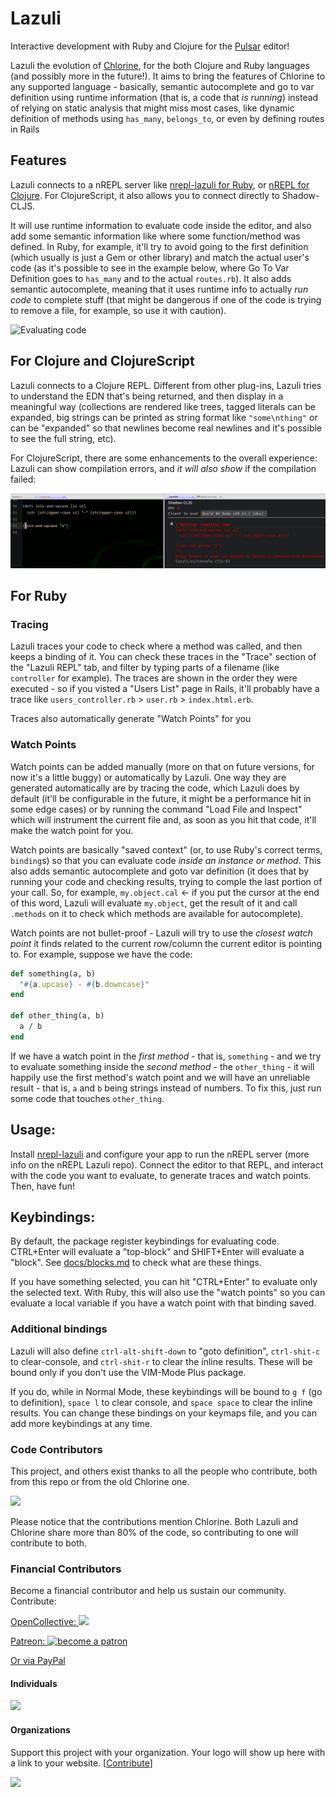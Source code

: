 # Lazuli

Interactive development with Ruby and Clojure for the [Pulsar](https://pulsar-edit.dev/) editor!

Lazuli the evolution of
[Chlorine](https://gitlab.com/clj-editors/atom-chlorine), for the both Clojure
and Ruby languages (and possibly more in the future!). It aims to bring the
features of Chlorine to any supported language - basically, semantic
autocomplete and go to var definition using runtime information (that is, a code
that _is running_) instead of relying on static analysis that might miss most
cases, like dynamic definition of methods using `has_many`, `belongs_to`, or
even by defining routes in Rails

## Features

Lazuli connects to a nREPL server like [nrepl-lazuli for
Ruby](https://gitlab.com/clj-editors/nrepl-lazuli), or [nREPL for
Clojure](https://github.com/nrepl/nrepl). For ClojureScript, it also allows you
to connect directly to Shadow-CLJS.

It will use runtime information to evaluate code inside the editor, and also add
some  semantic information like where some function/method was defined. In Ruby,
for example, it'll try to avoid going to the first definition (which usually is
just a Gem or other library) and match the actual user's code (as it's possible
to see in the example below, where Go To Var Definition goes to `has_many` and
to the actual `routes.rb`). It also adds semantic autocomplete, meaning that it
uses runtime info to actually _run code_ to complete stuff (that might be
dangerous if one of the code is trying to remove a file, for example, so use it
with caution).

![Evaluating code](docs/eval-code.gif)

## For Clojure and ClojureScript

Lazuli connects to a Clojure REPL. Different from other plug-ins, Lazuli tries
to understand the EDN that's being returned, and then display in a meaningful
way (collections are rendered like trees, tagged literals can be expanded, big
strings can be printed as string format like `"some\nthing"` or can be
"expanded" so that newlines become real newlines and it's possible to see the
full string, etc).

For ClojureScript, there are some enhancements to the overall experience: Lazuli can show compilation errors, and _it will also show_ if the compilation failed:

![ClojureScript compilation errors](docs/cljs-errors.jpg)

## For Ruby

### Tracing

Lazuli traces your code to check where a method was called, and then keeps a
binding of it. You can check these traces in the "Trace" section of the "Lazuli
REPL" tab, and filter by typing parts of a filename (like `controller` for
example). The traces are shown in the order they were executed - so if you
visted a "Users List" page in Rails, it'll probably have a trace like
`users_controller.rb` > `user.rb` > `index.html.erb`.

Traces also automatically generate "Watch Points" for you

### Watch Points

Watch points can be added manually (more on that on future versions, for now
it's a little buggy) or automatically by Lazuli. One way they are generated
automatically are by tracing the code, which Lazuli does by default (it'll be
configurable in the future, it might be a performance hit in some edge cases) or
by running the command "Load File and Inspect" which will instrument the current
file and, as soon as you hit that code, it'll make the watch point for you.

Watch points are basically "saved context" (or, to use Ruby's correct terms,
`binding`s) so that you can evaluate code _inside an instance or method_. This
also adds semantic autocomplete and goto var definition (it does that by running
your code and checking results, trying to comple the last portion of your call.
So, for example, `my.object.cal` <- if you put the cursor at the end of this
word, Lazuli will evaluate `my.object`, get the result of it and call `.methods`
on it to check which methods are available for autocomplete).

Watch points are not bullet-proof - Lazuli will try to use the _closest watch
point_ it finds related to the current row/column the current editor is pointing
to. For example, suppose we have the code:

```ruby
def something(a, b)
  "#{a.upcase} - #{b.downcase}"
end

def other_thing(a, b)
  a / b
end
```

If we have a watch point in the _first method_ - that is, `something` - and we
try to evaluate something inside the _second method_ - the `other_thing` - it
will happily use the first method's watch point and we will have an unreliable
result - that is, `a` and `b` being strings instead of numbers. To fix this,
just run some code that touches `other_thing`.

## Usage:

Install [nrepl-lazuli](https://gitlab.com/clj-editors/nrepl-lazuli) and
configure your app to run the nREPL server (more info on the nREPL Lazuli repo).
Connect the editor to that REPL, and interact with the code you want to
evaluate, to generate traces and watch points. Then, have fun!

## Keybindings:

By default, the package register keybindings for evaluating code. CTRL+Enter will evaluate a "top-block" and SHIFT+Enter will evaluate a "block". See [docs/blocks.md](docs/blocks.md) to check what are these things.

If you have something selected, you can hit "CTRL+Enter" to evaluate only the selected text. With Ruby, this will also use the "watch points" so you can evaluate a local variable if you have a watch point with that binding saved.

### Additional bindings

Lazuli will also define `ctrl-alt-shift-down` to "goto definition", `ctrl-shit-c` to clear-console, and `ctrl-shit-r` to clear the inline results. These will be bound only if you don't use the VIM-Mode Plus package.

If you do, while in Normal Mode, these keybindings will be bound to `g f` (go to definition), `space l` to clear console, and `space space` to clear the inline results. You can change these bindings on your keymaps file, and you can add more keybindings at any time.

### Code Contributors

This project, and others exist thanks to all the people who contribute, both from this repo or from the old Chlorine one.

<a href="https://github.com/mauricioszabo/atom-chlorine/graphs/contributors"><img src="https://opencollective.com/atom-chlorine/contributors.svg?width=890&button=false" /></a>

Please notice that the contributions mention Chlorine. Both Lazuli and Chlorine
share more than 80% of the code, so contributing to one will contribute to both.

### Financial Contributors

Become a financial contributor and help us sustain our community. Contribute:

<a href="https://opencollective.com/atom-chlorine">OpenCollective: <img src="https://opencollective.com/atom-chlorine/tiers/backers.svg?avatarHeight=60&width=800"></a>

<a href="https://www.patreon.com/bePatron?u=34618740">Patreon: <img alt="become a patron" src="https://c5.patreon.com/external/logo/become_a_patron_button.png" height="35px" class="patreon"></a>

[Or via PayPal](https://www.paypal.com/cgi-bin/webscr?cmd=_donations&business=GNVSYLBPP2HGY&currency_code=USD)


#### Individuals

<a href="https://opencollective.com/atom-chlorine"><img src="https://opencollective.com/atom-chlorine/individuals.svg?width=890"></a>


#### Organizations

Support this project with your organization. Your logo will show up here with a link to your website. [[Contribute](https://opencollective.com/atom-chlorine/contribute)]

<a href="https://opencollective.com/atom-chlorine/organization/0/website"><img src="https://opencollective.com/atom-chlorine/organization/0/avatar.svg"></a>
